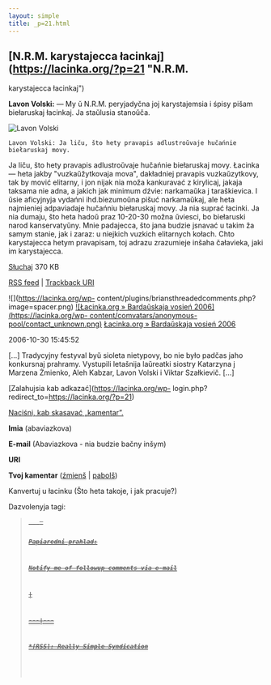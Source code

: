 ```yaml
---
layout: simple
title: _p=21.html 
---
```






## [N.R.M. karystajecca łacinkaj](https://lacinka.org/?p=21 "N.R.M.
karystajecca łacinkaj")

**Lavon Volski:** — My ŭ N.R.M. peryjadyčna joj karystajemsia i śpisy pišam
biełaruskaj łacinkaj. Ja staŭlusia stanoŭča.

![Lavon Volski](https://lacinka.org/images/stories/Ludzi/volski.jpg)

    Lavon Volski: Ja liču, što hety pravapis adlustroŭvaje hučańnie biełaruskaj movy.

Ja liču, što hety pravapis adlustroŭvaje hučańnie biełaruskaj movy. Łacinka —
heta jakby "vuzkaŭžytkovaja mova", dakładniej pravapis vuzkaŭzytkovy, tak by
mović elitarny, i jon nijak nia moža kankuravać z kirylicaj, jakaja taksama
nie adna, a jakich jak minimum dźvie: narkamaŭka j taraškievica. I ŭsie
aficyjnyja vydańni ihd.biezumoŭna pišuć narkamaŭkaj, ale heta najmieniej
adpaviadaje hučańniu biełaruskaj movy. Ja nia suprać łacinki. Ja nia dumaju,
što heta hadoŭ praz 10-20-30 možna ŭviesci, bo biełaruski narod kanservatyŭny.
Mnie padajecca, što jana budzie jsnavać u takim ža samym stanie, jak i zaraz:
u niejkich vuzkich elitarnych kołach. Chto karystajecca hetym pravapisam, toj
adrazu zrazumieje inšaha čałavieka, jaki im karystajecca.

[Słuchaj](https://www.lacinka.org/fajly/ludzi_pra_lacinku/volski.m3u) 370 KB

[RSS feed](https://lacinka.org/?feed=rss2&p=21) | [Trackback
URI](https://lacinka.org/wp-trackback.php?p=21)

![](https://lacinka.org/wp-
content/plugins/briansthreadedcomments.php?image=spacer.png) [![Łacinka.org
&raquo; Bardaŭskaja vosień 2006](https://lacinka.org/wp-
content/comvatars/anonymous-
pool/contact_unknown.png)](https://lacinka.org/?p=104) [Łacinka.org »
Bardaŭskaja vosień 2006](https://lacinka.org/?p=104)

2006-10-30 15:45:52

[…] Tradycyjny festyval byŭ sioleta nietypovy, bo nie było padčas jaho
konkursnaj prahramy. Vystupili letašnija laŭreatki siostry Katarzyna j Marzena
Żmienko, Aleh Kabzar, Lavon Volski i Viktar Szałkievič. […]

[Zalahujsia kab adkazać](https://lacinka.org/wp-
login.php?redirect_to=https://lacinka.org/?p=21)



[ Naciśni, kab skasavać „kamentar”. ](javascript:reRoot\(\))

**Imia** (abaviazkova)

**E-mail** (Abaviazkova - nia budzie bačny inšym)

**URI**

**Tvoj kamentar** ([źmienš](javascript:changeCommentSize\(-80\);) |
[pabolš](javascript:changeCommentSize\(80\)))

 Kanvertuj u łacinku (Što heta takoje, i jak pracuje?)

Dazvolenyja tagi: <a href="" title=""> <abbr title=""> <acronym title=""> <b>
<blockquote cite=""> <code> <em> <i> <strike> <strong>

Papiaredni prahlad:

Notify me of followup comments via e-mail


|

 
  
  
---|---  
  







 



  *[RSS]: Really Simple Syndication


